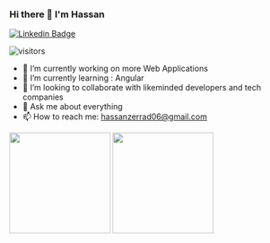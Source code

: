 ### Hi there 👋 I'm Hassan

[![Linkedin Badge](https://img.shields.io/badge/-LinkedIn-0e76a8?style=flat-square&logo=Linkedin&logoColor=white)](https://linkedin.com/in//hassan-zarrad-1368b6153)

![visitors](https://visitor-badge.glitch.me/badge?page_id=hazarrad.hazarrad)


- 🔭 I’m currently working on more Web Applications 
- 🌱 I’m currently learning : Angular
- 👯 I’m looking to collaborate with likeminded developers and tech companies
- 💬 Ask me about everything 
- 📫 How to reach me: hassanzerrad06@gmail.com

<p><img height="180em" src="https://github-readme-stats.vercel.app/api?username=hazarrad&show_icons=true&hide_border=true&&count_private=false&include_all_commits=true" />
<!-- <img height="180em" src="https://github-readme-stats.vercel.app/api/top-langs/?username=hazarrad&show_icons=true&hide_border=true&layout=compact&langs_count=16"/> -->
  <img height="180em" src="https://github-readme-stats.vercel.app/api/top-langs/?username=hazarrad&exclude_repo=KNN-Image-Classification&show_icons=true&hide_border=true&layout=compact&langs_count=16"/>

  </p>
  
